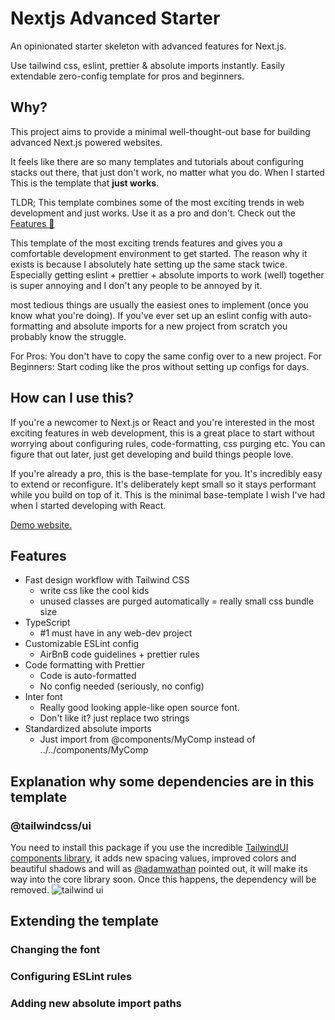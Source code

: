 # Nextjs Advanced Starter

An opinionated starter skeleton with advanced features for Next.js. 

Use tailwind css, eslint, prettier & absolute imports instantly.
Easily extendable zero-config template for pros and beginners.

## Why?
This project aims to provide a minimal well-thought-out base for building advanced Next.js powered websites.

It feels like there are so many templates and tutorials about configuring stacks out there, that just don't work, no matter what you do. When I started This is the template that **just works**.

TLDR;
This template combines some of the most exciting trends in web development and just works. Use it as a pro and don't.
Check out the [Features 🎁](#features)

This template of the most exciting trends features and gives you a comfortable development environment to get started.
The reason why it exists is because I absolutely hate setting up the same stack twice. Especially getting eslint + prettier + absolute imports to work (well) together is super annoying and I don't any people to be annoyed by it.

most tedious things are usually the easiest ones to implement (once you know what you're doing).
If you've ever set up an eslint config with auto-formatting and absolute imports for a new project from scratch you probably know the struggle.

For Pros: You don't have to copy the same config over to a new project.
For Beginners: Start coding like the pros without setting up configs for days.

## How can I use this?
If you're a newcomer to Next.js or React and you're interested in the most exciting features in web development, this is a great place to start without worrying about configuring rules, code-formatting, css purging etc. You can figure that out later, just get developing and build things people love.

If you're already a pro, this is the base-template for you. It's incredibly easy to extend or reconfigure. It's deliberately kept small so it stays performant while you build on top of it. This is the minimal base-template I wish I've had when I started developing with React.

[Demo website.](https://nextjs-advanced-starter.vercel.app/)

## Features
 * Fast design workflow with Tailwind CSS
   * write css like the cool kids
   * unused classes are purged automatically = really small css bundle size
 * TypeScript
   * #1 must have in any web-dev project
 * Customizable ESLint config
   * AirBnB code guidelines + prettier rules
 * Code formatting with Prettier
   * Code is auto-formatted
   * No config needed (seriously, no config)
 * Inter font
   * Really good looking apple-like open source font.
   * Don't like it? just replace two strings
 * Standardized absolute imports
   * Just import from @components/MyComp instead of ../../components/MyComp
   
   
## Explanation why some dependencies are in this template
### @tailwindcss/ui
You need to install this package if you use the incredible [TailwindUI components library](https://tailwindui.com/), it adds new spacing values, improved colors and beautiful shadows and will as [@adamwathan](https://twitter.com/adamwathan) pointed out, it will make its way into the core library soon. Once this happens, the dependency will be removed. ![tailwind ui](https://i.imgur.com/gm83Ydx.png)


## Extending the template
### Changing the font
### Configuring ESLint rules
### Adding new absolute import paths
